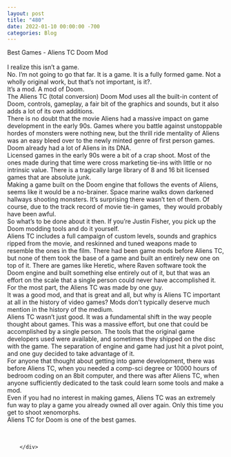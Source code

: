 ```yaml
---
layout: post
title: "480"
date: 2022-01-10 00:00:00 -700
categories: Blog
---
```


<div class="blog-content">
				<div class="paragraph"><span><span>Best Games - Aliens TC Doom Mod</span></span><br><span></span><br><span><span>I realize this isn&rsquo;t a game.&nbsp;</span></span><br><span></span><span><span>No. I&rsquo;m not going to go that far. It is a game. It is a fully formed game. Not a wholly original work, but that&rsquo;s not important, is it?.&nbsp;</span></span><br><span></span><span><span>It&rsquo;s a mod. A mod of Doom.</span></span><br><span></span><span><span>The Aliens TC (total conversion) Doom Mod uses all the built-in content of Doom, controls, gameplay, a fair bit of the graphics and sounds, but it also adds a lot of its own additions.</span></span><br><span></span><span><span>There is no doubt that the movie Aliens had a massive impact on game development in the early 90s. Games where you battle against unstoppable hordes of monsters were nothing new, but the thrill ride mentality of Aliens was an easy bleed over to the newly minted genre of first person games. Doom already had a lot of Aliens in its DNA.</span></span><br><span></span><span><span>Licensed games in the early 90s were a bit of a crap shoot. Most of the ones made during that time were cross marketing tie-ins with little or no intrinsic value. There is a tragically large library of 8 and 16 bit licensed games that are absolute junk.</span></span><br><span></span><span><span>Making a game built on the Doom engine that follows the events of Aliens, seems like it would be a no-brainer. Space marine walks down darkened hallways shooting monsters. It&rsquo;s surprising there wasn&rsquo;t ten of them. Of course, due to the track record of movie tie-in games,&nbsp; they would probably have been awful.&nbsp;</span></span><br><span></span><span><span>So what&rsquo;s to be done about it then. If you&rsquo;re Justin Fisher, you pick up the Doom modding tools and do it yourself.</span></span><br><span></span><span><span>Aliens TC includes a full campaign of custom levels, sounds and graphics ripped from the movie, and reskinned and tuned weapons made to resemble the ones in the film. There had been game mods before Aliens TC, but none of them took the base of a game and built an entirely new one on top of it. There are games like Heretic, where Raven software took the Doom engine and built something else entirely out of it, but that was an effort on the scale that a single person could never have accomplished it. For the most part, the Aliens TC was made by one guy.</span></span><br><span></span><span><span>It was a good mod, and that is great and all, but why is Aliens TC important at all in the history of video games? Mods don&rsquo;t typically deserve much mention in the history of the medium.</span></span><br><span></span><span><span>Aliens TC wasn&rsquo;t just good. It was a fundamental shift in the way people thought about games. This was a massive effort, but one that could be accomplished by a single person. The tools that the original game developers used were available, and sometimes they shipped on the disc with the game. The separation of engine and game had just hit a pivot point, and one guy decided to take advantage of it.</span></span><br><span></span><span><span>For anyone that thought about getting into game development, there was before Aliens TC, when you needed a comp-sci degree or 10000 hours of bedroom coding on an 8bit computer, and there was after Aliens TC, when anyone sufficiently dedicated to the task could learn some tools and make a mod.</span></span><br><span></span><span><span>Even if you had no interest in making games, Aliens TC was an extremely fun way to play a game you already owned all over again. Only this time you get to shoot xenomorphs.</span></span><br><span></span><span><span>Aliens TC for Doom is one of the best games.</span></span><br><span></span><br>&#8203;</div>

		</div>
        